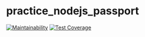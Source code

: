 # practice_nodejs_passport
[![Maintainability](https://api.codeclimate.com/v1/badges/57ed1bf96ceb434722b4/maintainability)](https://codeclimate.com/github/lcc3108/practice_nodejs_passport/maintainability)
[![Test Coverage](https://api.codeclimate.com/v1/badges/57ed1bf96ceb434722b4/test_coverage)](https://codeclimate.com/github/lcc3108/practice_nodejs_passport/test_coverage)
